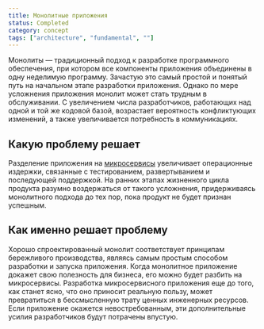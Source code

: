 ```yaml
---
title: Монолитные приложения
status: Completed
category: concept
tags: ["architecture", "fundamental", ""]
---
```


Монолиты — традиционный подход к разработке программного обеспечения, при котором все компоненты приложения объединены в одну неделимую программу.
Зачастую это самый простой и понятый путь на начальном этапе разработки приложения.
Однако по мере усложнения приложения монолит может стать трудным в обслуживании. 
С увеличением числа разработчиков, работающих над одной и той же кодовой базой, возрастает вероятность 
конфликтующих изменений, а также увеличивается потребность в коммуникациях.

## Какую проблему решает

Разделение приложения на [микросервисы](/microservices-architecture/) увеличивает операционные издержки, связанные с
тестированием, развертыванием и последующей поддержкой.
На ранних этапах жизненного цикла продукта разумно воздержаться от такого усложнения, придерживаясь монолитного подхода до тех пор, 
пока продукт не будет признан успешным. 

## Как именно решает проблему

Хорошо спроектированный монолит соответствует принципам бережливого производства, 
являясь самым простым способом разработки и запуска приложения. 
Когда монолитное приложение докажет свою полезность для бизнеса, его можно будет разбить на микросервисы. 
Разработка микросервисного приложения еще до того, как станет ясно, что оно приносит реальную пользу, может превратиться
в бессмысленную трату ценных инженерных ресурсов.
Если приложение окажется невостребованным, эти дополнительные усилия разработчиков будут потрачены впустую. 
